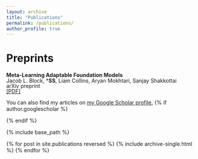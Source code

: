 ```yaml
---
layout: archive
title: "Publications"
permalink: /publications/
author_profile: true
---
```


Preprints
======

**Meta-Learning Adaptable Foundation Models**<br>
<span style="line-height: 1;">Jacob L. Block, ***SS**, Liam Collins, Aryan Mokhtari, Sanjay Shakkottai</span><br>
<span style="line-height: 1;">arXiv preprint</span><br>
<span style="line-height: 1;">[[PDF]](https://arxiv.org/abs/2410.22264)</span>

You can also find my articles on <u><a href="{{author.googlescholar}}">my Google Scholar profile</a>.</u>
{% if author.googlescholar %}

{% endif %}

{% include base_path %}

{% for post in site.publications reversed %}
  {% include archive-single.html %}
{% endfor %}

